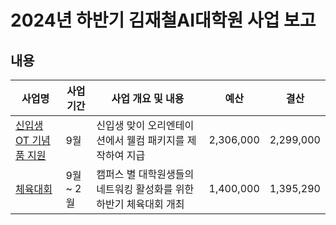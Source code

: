 2024년 하반기 김재철AI대학원 사업 보고
===

## 내용
| 사업명                                        | 사업 기간 | 사업 개요 및 내용                                                                  | 예산         | 결산 |
|-----------------------------------------------|-----------|-----------------------------------------------------------------------------|------------|------------|
| [신입생OT 기념품 지원](AI_신입생OT기념품지원_결산.md)                    | 9월 | 신입생 맞이 오리엔테이션에서 웰컴 패키지를 제작하여 지급  | 2,306,000 | 2,299,000 |
| [체육대회](AI_체육대회_결산.md)                    | 9월 ~ 2월 | 캠퍼스 별 대학원생들의 네트워킹 활성화를 위한 하반기 체육대회 개최  |1,400,000  | 1,395,290 |
